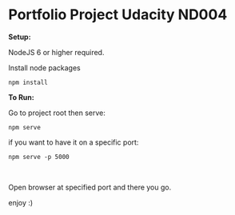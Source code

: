 <h1>Portfolio Project Udacity ND004</h1>
<p><b>Setup:</b></p>
<p>NodeJS 6 or higher required.</p>
<p>Install node packages</p>
<p><code>npm install</code></p>
<p><b>To Run:</b></p>
<p>Go to project root then serve:</p>
<p>
    <code>npm serve</code>
</p>
<p>if you want to have it on a specific port:</p>
<p><code>npm serve -p 5000</code></p>
<br>
<p>Open browser at specified port and there you go.</p>
<p>enjoy :)</p>